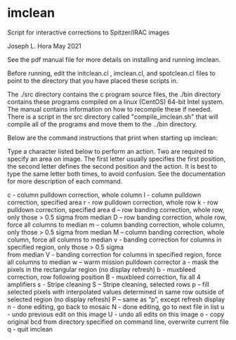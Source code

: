 # imclean
Script for interactive corrections to Spitzer/IRAC images

Joseph L. Hora
May 2021

See the pdf manual file for more details on installing and running imclean.

Before running, edit the initclean.cl , imclean.cl, and spotclean.cl files to
point to the directory that you have placed these scripts in.


The ./src directory contains the c program source files, the ./bin directory
contains these programs compiled on a linux (CentOS) 64-bit Intel system. The
manual contains information on how to recompile these if needed.
There is a script in the src directory called "compile_imclean.sh" that will
compile all of the programs and move them to the ../bin directory.


Below are the command instructions that print when starting up imclean:


Type a character listed below to perform an action.  Two are required to
specify an area on image.
The first letter usually specifies the first position, the second letter
defines the second position and the action. It is best to type the same
letter both times, to avoid confusion.
See the documentation for more description of each command.


c - column pulldown correction, whole column
l - column pulldown correction, specified area
r - row pulldown correction, whole row
k - row pulldown correction, specified area
d – row banding correction, whole row, only those > 0.5 sigma from median
D – row banding correction, whole row, force all columns to median
m – column banding correction, whole column, only those > 0.5 sigma from median
M – column banding correction, whole column, force all columns to median
v - banding correction for columns in specified region, only those > 0.5 sigma    
    from median
V - banding correction for columns in specified region, force all columns to median
w – warm mission pulldown corrector
a - mask the pixels in the rectangular region (no display refresh)
b - muxbleed correction, row following position
B - muxbleed correction, fix all 4 amplifiers
s - Stripe cleaning
S – Stripe cleaning, selected rows
p – fill selected pixels with interpolated values determined in same row outside of selected region (no display refresh)
P – same as “p”, except refresh display 
n - done editing, go back to mosaic
N - done editing, go to next file in list
u - undo previous edit on this image
U - undo all edits on this image
o - copy original bcd from directory specified on command line, overwrite current file
q - quit imclean


